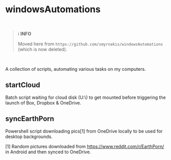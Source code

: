 # windowsAutomations

<br>

> :information_source: **INFO**
> 
> Moved here from `https://github.com/smyrnakis/windowsAutomations` (which is now deleted).

<br>

A collection of scripts, automating various tasks on my computers.

## startCloud
Batch script waiting for cloud disk (U:\\) to get mounted before triggering the launch of Box, Dropbox & OneDrive.

## syncEarthPorn
Powershell script downloading pics[1] from OneDrive locally to be used for desktop backgrounds.

[1] Random pictures downloaded from https://www.reddit.com/r/EarthPorn/ in Android and then synced to OneDrive.
